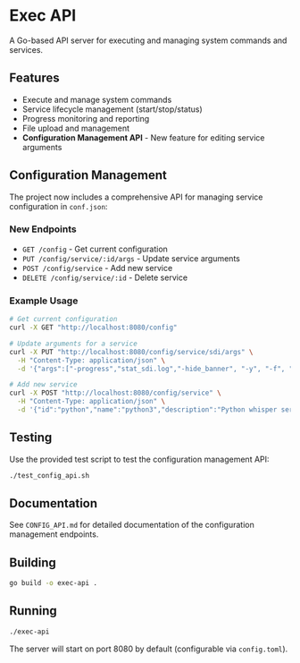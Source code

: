 # Exec API

A Go-based API server for executing and managing system commands and services.

## Features

- Execute and manage system commands
- Service lifecycle management (start/stop/status)
- Progress monitoring and reporting
- File upload and management
- **Configuration Management API** - New feature for editing service arguments

## Configuration Management

The project now includes a comprehensive API for managing service configuration in `conf.json`:

### New Endpoints

- `GET /config` - Get current configuration
- `PUT /config/service/:id/args` - Update service arguments
- `POST /config/service` - Add new service
- `DELETE /config/service/:id` - Delete service

### Example Usage

```bash
# Get current configuration
curl -X GET "http://localhost:8080/config"

# Update arguments for a service
curl -X PUT "http://localhost:8080/config/service/sdi/args" \
  -H "Content-Type: application/json" \
  -d '{"args":["-progress","stat_sdi.log","-hide_banner", "-y", "-f", "lavfi", "-re", "-i", "testsrc", "-pix_fmt", "yuv420p", "-f", "mp4", "/dev/null", "-t", "10"]}'

# Add new service
curl -X POST "http://localhost:8080/config/service" \
  -H "Content-Type: application/json" \
  -d '{"id":"python","name":"python3","description":"Python whisper service","args":["whisper_fullfile_cli.py","--txt","--srt", "--input","tmp/input.mp3"]}'
```

## Testing

Use the provided test script to test the configuration management API:

```bash
./test_config_api.sh
```

## Documentation

See `CONFIG_API.md` for detailed documentation of the configuration management endpoints.

## Building

```bash
go build -o exec-api .
```

## Running

```bash
./exec-api
```

The server will start on port 8080 by default (configurable via `config.toml`).
